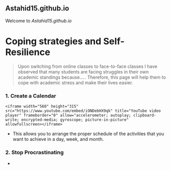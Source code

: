 ## Astahid15.github.io
Welcome to *Astahid15.github.io*
# Coping strategies and Self-Resilience
>Upon switching from online classes to face-to-face classes I have observed that many students are facing struggles in their own academic standings because..... Therefore, this page will help them to cope with academic stress and make their lives easier.
### 1. Create a Calendar
	<iframe width="560" height="315" src="https://www.youtube.com/embed/iONDebHX9qk" title="YouTube video player" frameborder="0" allow="accelerometer; autoplay; clipboard-write; encrypted-media; gyroscope; picture-in-picture" allowfullscreen></iframe>
- This allows you to arrange the proper schedule of the activities that you want to achieve in a day, week, and month. 
### 2. Stop Procrastinating
- 
